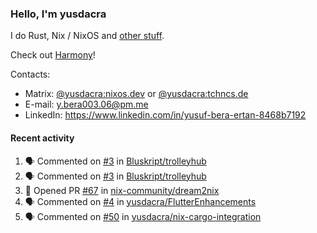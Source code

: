 ### Hello, I'm yusdacra

I do Rust, Nix / NixOS and [other stuff](https://yusdacra.gitlab.io/about).

Check out [Harmony](https://github.com/harmony-development)!

Contacts:
- Matrix: [@yusdacra:nixos.dev](https://matrix.to/#/@yusdacra:nixos.dev) or [@yusdacra:tchncs.de](https://matrix.to/#/@yusdacra:tchncs.de)
- E-mail: y.bera003.06@pm.me
- LinkedIn: https://www.linkedin.com/in/yusuf-bera-ertan-8468b7192

#### Recent activity

<!--START_SECTION:activity-->
1. 🗣 Commented on [#3](https://github.com/Bluskript/trolleyhub/issues/3) in [Bluskript/trolleyhub](https://github.com/Bluskript/trolleyhub)
2. 🗣 Commented on [#3](https://github.com/Bluskript/trolleyhub/issues/3) in [Bluskript/trolleyhub](https://github.com/Bluskript/trolleyhub)
3. 💪 Opened PR [#67](https://github.com/nix-community/dream2nix/pull/67) in [nix-community/dream2nix](https://github.com/nix-community/dream2nix)
4. 🗣 Commented on [#4](https://github.com/yusdacra/FlutterEnhancements/issues/4) in [yusdacra/FlutterEnhancements](https://github.com/yusdacra/FlutterEnhancements)
5. 🗣 Commented on [#50](https://github.com/yusdacra/nix-cargo-integration/issues/50) in [yusdacra/nix-cargo-integration](https://github.com/yusdacra/nix-cargo-integration)
<!--END_SECTION:activity-->
